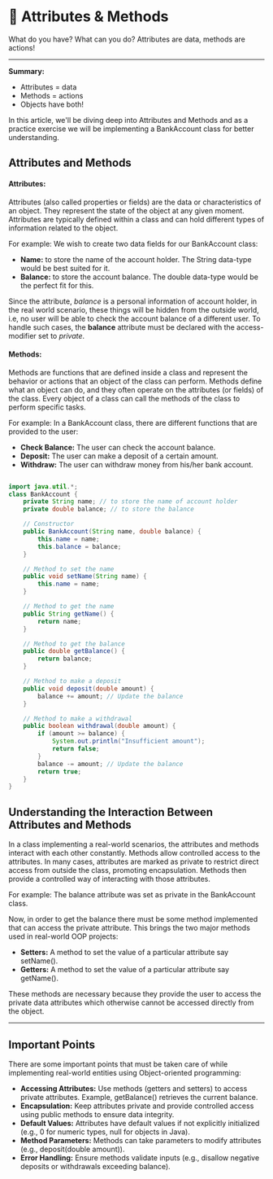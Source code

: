 # 📝 Attributes & Methods

What do you have? What can you do? Attributes are data, methods are actions!

---

**Summary:**
- Attributes = data
- Methods = actions
- Objects have both!

In this article, we'll be diving deep into Attributes and Methods and as a practice exercise we will be implementing a BankAccount class for better understanding.

## Attributes and Methods

#### Attributes:

Attributes (also called properties or fields) are the data or characteristics of an object. They represent the state of the object at any given moment. Attributes are typically defined within a class and can hold different types of information related to the object.  
  
For example: We wish to create two data fields for our BankAccount class:

- **Name:** to store the name of the account holder. The String data-type would be best suited for it.
- **Balance:** to store the account balance. The double data-type would be the perfect fit for this.

  
Since the attribute, _balance_ is a personal information of account holder, in the real world scenario, these things will be hidden from the outside world, i.e, no user will be able to check the account balance of a different user. To handle such cases, the **balance** attribute must be declared with the access-modifier set to _private_.  
  

#### Methods:

Methods are functions that are defined inside a class and represent the behavior or actions that an object of the class can perform. Methods define what an object can do, and they often operate on the attributes (or fields) of the class. Every object of a class can call the methods of the class to perform specific tasks.  
  
For example: In a BankAccount class, there are different functions that are provided to the user:

- **Check Balance:** The user can check the account balance.
- **Deposit:** The user can make a deposit of a certain amount.
- **Withdraw:** The user can withdraw money from his/her bank account.

```java

import java.util.*;
class BankAccount {
    private String name; // to store the name of account holder
    private double balance; // to store the balance

    // Constructor
    public BankAccount(String name, double balance) {
        this.name = name;
        this.balance = balance;
    }

    // Method to set the name
    public void setName(String name) {
        this.name = name;
    }

    // Method to get the name
    public String getName() {
        return name;
    }

    // Method to get the balance
    public double getBalance() {
        return balance;
    }

    // Method to make a deposit
    public void deposit(double amount) {
        balance += amount; // Update the balance
    }

    // Method to make a withdrawal
    public boolean withdrawal(double amount) {
        if (amount >= balance) {
            System.out.println("Insufficient amount");
            return false;
        }
        balance -= amount; // Update the balance
        return true;
    }
}

```
## Understanding the Interaction Between Attributes and Methods

In a class implementing a real-world scenarios, the attributes and methods interact with each other constantly. Methods allow controlled access to the attributes. In many cases, attributes are marked as private to restrict direct access from outside the class, promoting encapsulation. Methods then provide a controlled way of interacting with those attributes.  
  
For example: The balance attribute was set as private in the BankAccount class.  
  
Now, in order to get the balance there must be some method implemented that can access the private attribute. This brings the two major methods used in real-world OOP projects:

- **Setters:** A method to set the value of a particular attribute say setName().
- **Getters:** A method to set the value of a particular attribute say getName().

  
These methods are necessary because they provide the user to access the private data attributes which otherwise cannot be accessed directly from the object.

---

## Important Points

There are some important points that must be taken care of while implementing real-world entities using Object-oriented programming:

- **Accessing Attributes:** Use methods (getters and setters) to access private attributes. Example, getBalance() retrieves the current balance.
- **Encapsulation:** Keep attributes private and provide controlled access using public methods to ensure data integrity.
- **Default Values:** Attributes have default values if not explicitly initialized (e.g., 0 for numeric types, null for objects in Java).
- **Method Parameters:** Methods can take parameters to modify attributes (e.g., deposit(double amount)).
- **Error Handling:** Ensure methods validate inputs (e.g., disallow negative deposits or withdrawals exceeding balance).